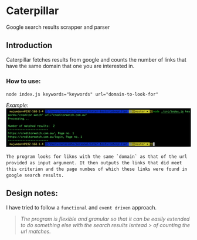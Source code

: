# Caterpillar
Google search results scrapper and parser

## Introduction
Caterpillar fetches results from google and counts the number of links that have the same domain that one you are interested in.
### How to use:
`node index.js keywords="keywords" url="domain-to-look-for"`

_Example_:
![use](https://raw.githubusercontent.com/nmjmdr/caterpillar/master/screenshots/creditor_watch_use.png)

```The program looks for likns with the same `domain` as that of the url provided as input argument. It then outputs the links that did meet this criterion and the page numbes of which these links were found in google search results.```

## Design notes:
I have tried to follow a `functional` and `event driven` approach. 
>_The program is flexible and granular so that it can be easily extended to do something else with the search results isntead > of counting the url matches._






